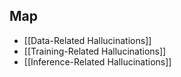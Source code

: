 ## Map

- [[Data-Related Hallucinations]]
- [[Training-Related Hallucinations]]
- [[Inference-Related Hallucinations]]
